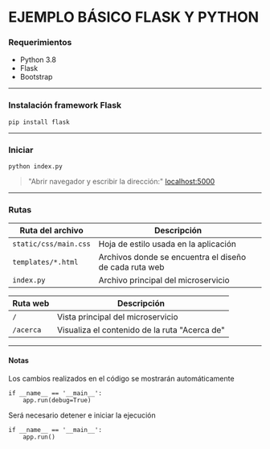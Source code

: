 # EJEMPLO BÁSICO FLASK Y PYTHON
### Requerimientos
 - Python 3.8
 - Flask
 - Bootstrap

---

### Instalación framework Flask
`pip install flask`

---

### Iniciar
`python index.py`
> "Abrir navegador y escribir la dirección:" [localhost:5000](http://localhost:5000/)

---

### Rutas

|Ruta del archivo|Descripción|
|-|-|
|`static/css/main.css`|Hoja de estilo usada en la aplicación|
|`templates/*.html`|Archivos donde se encuentra el diseño de cada ruta web|
|`index.py`|Archivo principal del microservicio|

|Ruta web|Descripción|
|-|-|
|`/`|Vista principal del microservicio|
|`/acerca`|Visualiza el contenido de la ruta "Acerca de"|

---

#### Notas
Los cambios realizados en el código se mostrarán automáticamente

	if __name__ == '__main__':
	    app.run(debug=True)

Será necesario detener e iniciar la ejecución

	if __name__ == '__main__':
	    app.run()

